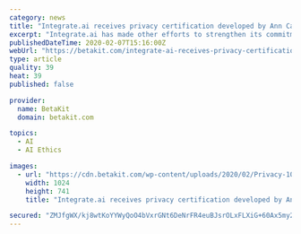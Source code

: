```yaml
---
category: news
title: "Integrate.ai receives privacy certification developed by Ann Cavoukian"
excerpt: "Integrate.ai has made other efforts to strengthen its commitment to privacy and ethics in the past. In May 2018, the startup announced that Vector Institute co-founder Richard Zemel had joined as an advisor to help Integrate.ai explore privacy and fairness in AI. In September 2018, Integrate.ai raised a $39 million Series A round led by Portag3 ..."
publishedDateTime: 2020-02-07T15:16:00Z
webUrl: "https://betakit.com/integrate-ai-receives-privacy-certification-developed-by-ann-cavoukian/"
type: article
quality: 39
heat: 39
published: false

provider:
  name: BetaKit
  domain: betakit.com

topics:
  - AI
  - AI Ethics

images:
  - url: "https://cdn.betakit.com/wp-content/uploads/2020/02/Privacy-1050x700-1-1024x741.jpeg"
    width: 1024
    height: 741
    title: "Integrate.ai receives privacy certification developed by Ann Cavoukian"

secured: "ZMJfgWX/kj8wtKoYYWyQoO4bVxrGNt6DeNrFR4euBJsrOLxFLXiG+60Ax5my2bKG9Sg14J+LrPwcaWYmTTkOuhcW96w8mAYsQVM3Pb9ws2LtbaLQFzLPLc+2cSYSYw+dgG8tquBSHlAPS1ibHAqSQMbX1BN3S+vOdKDNmPai/L6J+DGB+6nMkZwTJ8kmUH3UwWBim2BzsCh/HmaxE6r9eCwyyH6GkcSmphwLZFPv/MztrMEpv9vG8Z5AsKDtv/tGyTsrd2J2/7HRCkWl5hOvyygWxaZObLm/Rt6r5F/2PaN6RlHb82HCjB0QZ90V5ski;RIl+GHdlLyqpxusXUBr4dg=="
---
```


